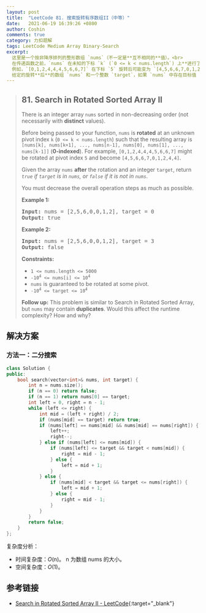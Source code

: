```yaml
---
layout: post
title:  "LeetCode 81. 搜索旋转有序数组II（中等）"
date:   2021-06-19 16:39:26 +0800
author: Coshin
comments: true
category: 力扣题解
tags: LeetCode Medium Array Binary-Search
excerpt:
  这里是一个按非降序排列的整形数组 `nums`（不一定是**互不相同的**值）。<br>
  在传递函数之前，`nums` 在未知的下标 `k` (`0 <= k < nums.length`) 上**进行了旋转**，使数组变为 `[nums[k], nums[k+1], ..., nums[n-1], nums[0], nums[1], ..., nums[k-1]]`（**下标从 0 开始**）。
  例如，`[0,1,2,4,4,4,5,6,6,7]` 在下标 `5` 旋转后可能变为 `[4,5,6,6,7,0,1,2,4,4]`。<br>
  给定的旋转**后**的数组 `nums` 和一个整数 `target`，如果 `nums` 中存在目标值 `target`，则返回 `true`，否则返回 `false`。
---
```

> ## 81. Search in Rotated Sorted Array II
> 
> There is an integer array `nums` sorted in non-decreasing order (not
> necessarily with **distinct** values).
> 
> Before being passed to your function, `nums` is **rotated** at an unknown
> pivot index `k` (`0 <= k < nums.length`) such that the resulting array is
> `[nums[k], nums[k+1], ..., nums[n-1], nums[0], nums[1], ..., nums[k-1]]`
> (**0-indexed**). For example, `[0,1,2,4,4,4,5,6,6,7]` might be rotated at
> pivot index `5` and become `[4,5,6,6,7,0,1,2,4,4]`.
> 
> Given the array `nums` **after** the rotation and an integer `target`, return
> *`true` if `target` is in `nums`, or `false` if it is not in `nums`*.
> 
> You must decrease the overall operation steps as much as possible.
> 
> **Example 1:**
> 
> <pre>
> <strong>Input:</strong> nums = [2,5,6,0,0,1,2], target = 0
> <strong>Output:</strong> true
> </pre>
> 
> **Example 2:**
> 
> <pre>
> <strong>Input:</strong> nums = [2,5,6,0,0,1,2], target = 3
> <strong>Output:</strong> false
> </pre>
> 
> **Constraints:**
> 
> * `1 <= nums.length <= 5000`
> * <code>-10<sup>4</sup> <= nums[i] <= 10<sup>4</sup></code>
> * `nums` is guaranteed to be rotated at some pivot.
> * <code>-10<sup>4</sup> <= target <= 10<sup>4</sup></code>
> 
> **Follow up:**
> This problem is similar to Search in Rotated Sorted Array, but `nums` may
> contain **duplicates**. Would this affect the runtime complexity? How and why?

## 解决方案

### 方法一：二分搜索

```cpp
class Solution {
public:
    bool search(vector<int>& nums, int target) {
        int n = nums.size();
        if (n == 0) return false;
        if (n == 1) return nums[0] == target;
        int left = 0, right = n - 1;
        while (left <= right) {
            int mid = (left + right) / 2;
            if (nums[mid] == target) return true;
            if (nums[left] == nums[mid] && nums[mid] == nums[right]) {
                left++;
                right--;
            } else if (nums[left] <= nums[mid]) {
                if (nums[left] <= target && target < nums[mid]) {
                    right = mid - 1;
                } else {
                    left = mid + 1;
                }
            } else {
                if (nums[mid] < target && target <= nums[right]) {
                    left = mid + 1;
                } else {
                    right = mid - 1;
                }
            }
        }
        return false;
    }
};
```

复杂度分析：
* 时间复杂度：*O*(n)。
  n 为数组 nums 的大小。
* 空间复杂度：*O*(1)。

## 参考链接

* [Search in Rotated Sorted Array II - LeetCode](https://leetcode.com/problems/search-in-rotated-sorted-array-ii/){:target="_blank"}
